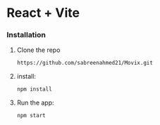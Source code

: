 # React + Vite


### Installation

1. Clone the repo
   ```sh
   https://github.com/sabreenahmed21/Movix.git
   ```
2. install:
   ```sh
   npm install
   ```
3. Run the app:
   ```sh
   npm start
   ```

